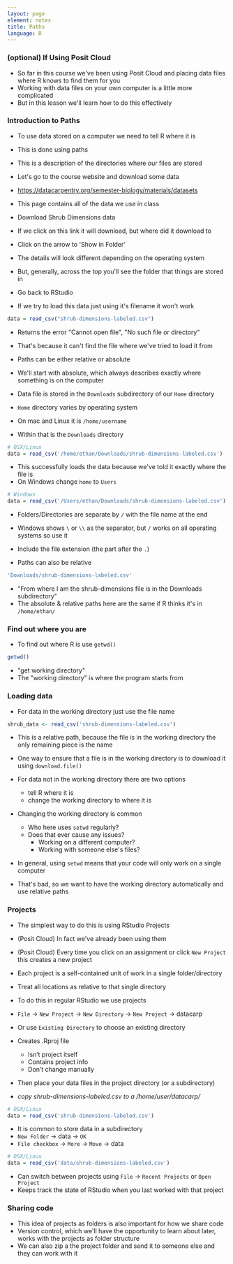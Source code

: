 ```yaml
---
layout: page
element: notes
title: Paths
language: R
---
```


### (optional) If Using Posit Cloud

* So far in this course we've been using Posit Cloud and placing data files where R knows to find them for you
* Working with data files on your own computer is a little more complicated
* But in this lesson we'll learn how to do this effectively

### Introduction to Paths

* To use data stored on a computer we need to tell R where it is
* This is done using paths
* This is a description of the directories where our files are stored
* Let's go to the course website and download some data
* https://datacarpentry.org/semester-biology/materials/datasets
* This page contains all of the data we use in class
* Download Shrub Dimensions data
* If we click on this link it will download, but where did it download to
* Click on the arrow to 'Show in Folder'
* The details will look different depending on the operating system
* But, generally, across the top you'll see the folder that things are stored in

* Go back to RStudio
* If we try to load this data just using it's filename it won't work

```r
data = read_csv("shrub-dimensions-labeled.csv")
```

* Returns the error "Cannot open file", "No such file or directory"
* That's because it can't find the file where we've tried to load it from


* Paths can be either relative or absolute
* We'll start with absolute, which always describes exactly where something is on the computer
* Data file is stored in the `Downloads` subdirectory of our `Home` directory
* `Home` directory varies by operating system
* On mac and Linux it is `/home/username`
* Within that is the `Downloads` directory

```r
# OSX/Linux
data = read_csv('/home/ethan/Downloads/shrub-dimensions-labeled.csv')
```

* This successfully loads the data because we've told it exactly where the file is
* On Windows change `home` to `Users`

```r
# Windows
data = read_csv('/Users/ethan/Downloads/shrub-dimensions-labeled.csv')
```

* Folders/Directories are separate by `/` with the file name at the end
* Windows shows `\` or `\\` as the separator, but `/` works on all operating systems so use it
* Include the file extension (the part after the `.`)

* Paths can also be relative

```r
'Downloads/shrub-dimensions-labeled.csv'
```

* "From where I am the shrub-dimensions file is in the Downloads subdirectory"
* The absolute & relative paths here are the same if R thinks it's in `/home/ethan/`

### Find out where you are

* To find out where R is use `getwd()`

```r
getwd()
```

* "get working directory"
* The "working directory" is where the program starts from

### Loading data

* For data in the working directory just use the file name

```r
shrub_data <- read_csv('shrub-dimensions-labeled.csv')
```

* This is a relative path, because the file is in the working directory the only remaining piece is the name

* One way to ensure that a file is in the working directory is to download it using `download.file()`

* For data not in the working directory there are two options
    * tell R where it is
    * change the working directory to where it is
* Changing the working directory is common
    * Who here uses `setwd` regularly?
    * Does that ever cause any issues?
        * Working on a different computer?
        * Working with someone else's files?
* In general, using `setwd` means that your code will only work on a single computer
* That's bad, so we want to have the working directory automatically and use relative paths

### Projects

* The simplest way to do this is using RStudio Projects

* (Posit Cloud) In fact we've already been using them
* (Posit Cloud) Every time you click on an assignment or click `New Project` this creates a new project

* Each project is a self-contained unit of work in a single folder/directory
* Treat all locations as relative to that single directory
* To do this in regular RStudio we use projects
* `File` -> `New Project` -> `New Directory` -> `New Project` -> datacarp
* Or use `Existing Directory` to choose an existing directory
* Creates .Rproj file
    * Isn’t project itself
    * Contains project info
    * Don’t change manually
* Then place your data files in the project directory (or a subdirectory)
* *copy shrub-dimensions-labeled.csv to a /home/user/datacarp/*

```r
# OSX/Linux
data = read_csv('shrub-dimensions-labeled.csv')
```

* It is common to store data in a subdirectory
* `New Folder` -> data -> `OK`
* `File checkbox` -> `More` -> `Move` -> data

```r
# OSX/Linux
data = read_csv('data/shrub-dimensions-labeled.csv')
```

* Can switch between projects using `File` -> `Recent Projects` or `Open Project`
* Keeps track the state of RStudio when you last worked with that project

### Sharing code

* This idea of projects as folders is also important for how we share code
* Version control, which we'll have the opportunity to learn about later, works with the projects as folder structure
* We can also zip a the project folder and send it to someone else and they can work with it

